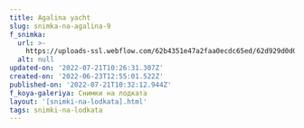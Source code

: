 ```yaml
---
title: Agalina yacht
slug: snimka-na-agalina-9
f_snimka:
  url: >-
    https://uploads-ssl.webflow.com/62b4351e47a2faa0ecdc65ed/62d929d0d08bb755aba27c39_62b462a227de132cb3c42789_IMG-49e17b36f690268ede1388e7f4391c5a-V.jpg
  alt: null
updated-on: '2022-07-21T10:26:31.307Z'
created-on: '2022-06-23T12:55:01.522Z'
published-on: '2022-07-21T10:32:12.944Z'
f_koya-galeriya: Снимки на лодката
layout: '[snimki-na-lodkata].html'
tags: snimki-na-lodkata
---
```



